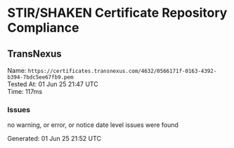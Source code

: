 # STIR/SHAKEN Certificate Repository Compliance

## TransNexus

Name: `https://certificates.transnexus.com/4632/0566171f-0163-4392-b394-7bdc5ee67fb9.pem`\
Tested At: 01 Jun 25 21:47 UTC\
Time: 117ms

### Issues

no warning, or error, or notice date level issues were found

Generated: 01 Jun 25 21:52 UTC